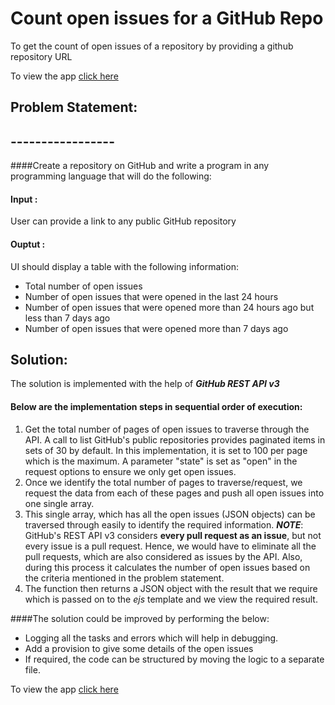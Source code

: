 # Count open issues for a GitHub Repo

To get the count of open issues of a repository by providing a github repository URL

To view the app [click here](http://github-open-issue-count.herokuapp.com/)

## Problem Statement:
## -----------------

####Create a repository on GitHub and write a program in any programming language that will do the following:

#### Input :
 User can provide a link to any public GitHub repository

#### Ouptut :
 UI should display a table with the following information:

* Total number of open issues
* Number of open issues that were opened in the last 24 hours
* Number of open issues that were opened more than 24 hours ago but less than 7 days ago
* Number of open issues that were opened more than 7 days ago


## Solution:
 The solution is implemented with the help of __*GitHub REST API v3*__

#### Below are the implementation steps in sequential order of execution:
 1. Get the total number of pages of open issues to traverse through the API. A call to list GitHub's public repositories provides paginated items in sets of 30 by default. In this implementation, it is set to 100 per page which is the maximum.
 A parameter "state" is set as "open" in the request options to ensure we only get open issues.
 2. Once we identify the total number of pages to traverse/request, we request the data from each of these pages and push all open issues into one single array.
 3. This single array, which has all the open issues (JSON objects) can be traversed through easily to identify the required information.
 __*NOTE*__: GitHub's REST API v3 considers **every pull request as an issue**, but not every issue is a pull request. 
 Hence, we would have to eliminate all the pull requests, which are also considered as issues by the API. Also, during this process it calculates the number of open issues based on the criteria mentioned in the problem statement.
 4. The function then returns a JSON object with the result that we require which is passed on to the *ejs* template and we view the required result.


####The solution could be improved by performing the below:
* Logging all the tasks and errors which will help in debugging.
* Add a provision to give some details of the open issues
* If required, the code can be structured by moving the logic to a separate file. 

 To view the app [click here](http://github-open-issue-count.herokuapp.com/)